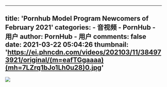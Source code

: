 
---
title: 'Pornhub Model Program Newcomers of February 2021'
categories: 
    - 音视频
    - PornHub - 用户
author: PornHub - 用户
comments: false
date: 2021-03-22 05:04:26
thumbnail: 'https://ei.phncdn.com/videos/202103/11/384973921/original/(m=eafTGgaaaa)(mh=7LZrq1bJo1Lh0u28)0.jpg'
---

<div>   
<img src="https://ei.phncdn.com/videos/202103/11/384973921/original/(m=eafTGgaaaa)(mh=7LZrq1bJo1Lh0u28)0.jpg" referrerpolicy="no-referrer">  
</div>
            